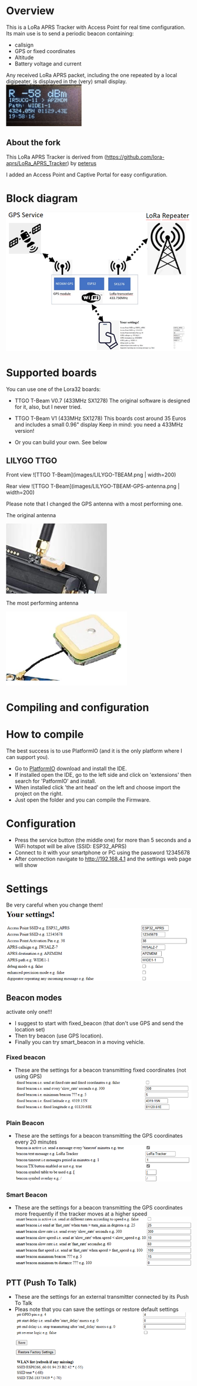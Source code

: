 
# Overview

This is a LoRa APRS Tracker with Access Point for real time configuration.
Its main use is to send a periodic beacon containing:
- callsign
- GPS or fixed coordinates
- Altitude
- Battery voltage and current

Any received LoRa APRS packet, including the one repeated by a local digipeater, is displayed in the (very) small display.
![TTGO T-Beam](images/display.png)

## About the fork 

This LoRa APRS Tracker is derived from (https://github.com/lora-aprs/LoRa_APRS_Tracker) by [peterus](https://github.com/lora-aprs/LoRa_APRS_Tracker/commits?author=peterus)

I added an Access Point and Captive Portal for easy configuration. 

# Block diagram
![TTGO T-Beam](images/block_diagram.png)

# Supported boards

You can use one of the Lora32 boards:

* TTGO T-Beam V0.7 (433MHz SX1278)
The original software is designed for it, also, but I never tried.

* TTGO T-Beam V1 (433MHz SX1278)
This boards cost around 35 Euros and includes a small 0.96" display
Keep in mind: you need a 433MHz version!

* Or you can build your own. See below

## LILYGO TTGO
Front view
![TTGO T-Beam](images/LILYGO-TBEAM.png | width=200)

Rear view
![TTGO T-Beam](images/LILYGO-TBEAM-GPS-antenna.png | width=200)

Please note that I changed the GPS antenna with a most performing one.

The original antenna

![TTGO T-Beam](images/original_GPS_antenna.png)

The most performing antenna

![TTGO T-Beam](images/larger_GPS_antenna.png)


# Compiling and configuration


# How to compile

The best success is to use PlatformIO (and it is the only platform where I can support you). 

* Go to [PlatformIO](https://platformio.org/) download and install the IDE. 
* If installed open the IDE, go to the left side and click on 'extensions' then search for 'PatformIO' and install.
* When installed click 'the ant head' on the left and choose import the project on the right.
* Just open the folder and you can compile the Firmware.

# Configuration

* Press the service button (the middle one) for more than 5 seconds and a WiFi hotspot will be alive (SSID: ESP32_APRS)
* Connect to it with your smartphone or PC using the password 12345678
* After connection navigate to http://192.168.4.1 and the settings web page will show

# Settings
Be very careful when you change them!
![TTGO T-Beam](images/general_settings.png)

## Beacon modes
activate only one!!!
- I suggest to start with fixed_beacon (that don't use GPS and send the location set)
- Then try beacon (use GPS location). 
- Finally you can try smart_beacon in a moving vehicle. 

### Fixed beacon
* These are the settings for a beacon transmitting fixed coordinates (not using GPS) 
![TTGO T-Beam](images/fixed_beacon_settings.png)

### Plain Beacon
* These are the settings for a beacon transmitting the GPS coordinates every 20 minutes
![TTGO T-Beam](images/beacon_settings.png)

### Smart Beacon
* These are the settings for a beacon transmitting the GPS coordinates more frequently if the tracker moves at a higher speed 
![TTGO T-Beam](images/smart_beacon_settings.png)

## PTT (Push To Talk)
* These are the settings for an external transmitter connected by its Push To Talk 
* Pleas note that you can save the settings or restore default settings
![TTGO T-Beam](images/PTT_settings_save.png)
